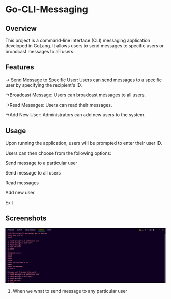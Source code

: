 # Go-CLI-Messaging
## Overview
This project is a command-line interface (CLI) messaging application developed in GoLang. It allows users to send messages to specific users or broadcast messages to all users.

## Features
-> Send Message to Specific User: Users can send messages to a specific user by specifying the recipient's ID.

 ->Broadcast Message: Users can broadcast messages to all users.

 ->Read Messages: Users can read their messages.

 ->Add New User: Administrators can add new users to the system.

 ## Usage
 Upon running the application, users will be prompted to enter their user ID.

Users can then choose from the following options:

Send message to a particular user

Send message to all users

Read messages

Add new user

Exit

## Screenshots

![send message](/images/img1.png)
1. When we wnat to send message to any particular user
